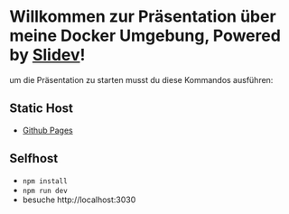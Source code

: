 # Willkommen zur Präsentation über meine Docker Umgebung, Powered by [Slidev](https://github.com/slidevjs/slidev)!

um die Präsentation zu starten musst du diese Kommandos ausführen:


## Static Host
- [Github Pages](https://arlind-dev.github.io/docker_presentation/)

## Selfhost
- `npm install`
- `npm run dev`
- besuche http://localhost:3030
